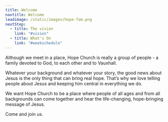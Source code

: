 ```yaml
---
title: Welcome
navtitle: Welcome
leadimage: /static/images/hope-fam.png
nextStep:
  - title: The vision
    link: "#vision"
  - title: What's On
    link: "#weekschedule"
---
```


Although we meet in a place, Hope Church is really a group of people - a family devoted to God, to each other and to Vauxhall.

Whatever your background and whatever your story, the good news about Jesus is the only thing that can bring real hope. That’s why we love telling people about Jesus and keeping him central in everything we do.

We want Hope Church to be a place where people of all ages and from all backgrounds can come together and hear the life-changing, hope-bringing message of Jesus.

Come and join us.
